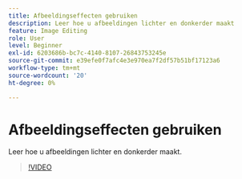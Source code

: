```yaml
---
title: Afbeeldingseffecten gebruiken
description: Leer hoe u afbeeldingen lichter en donkerder maakt
feature: Image Editing
role: User
level: Beginner
exl-id: 6203686b-bc7c-4140-8107-26843753245e
source-git-commit: e39efe0f7afc4e3e970ea7f2df57b51bf17123a6
workflow-type: tm+mt
source-wordcount: '20'
ht-degree: 0%

---
```


# Afbeeldingseffecten gebruiken

Leer hoe u afbeeldingen lichter en donkerder maakt.

>[!VIDEO](https://video.tv.adobe.com/v/3420223?quality=12&learn=on&hidetitle=true)

